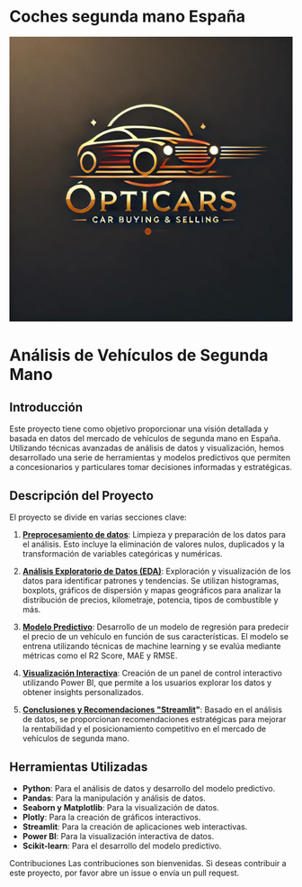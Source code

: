 # Coches segunda mano España
![logo](https://github.com/nachodlcb/Coches-segunda-mano/blob/main/imagen.png)

# Análisis de Vehículos de Segunda Mano

## Introducción

Este proyecto tiene como objetivo proporcionar una visión detallada y basada en datos del mercado de vehículos de segunda mano en España. Utilizando técnicas avanzadas de análisis de datos y visualización, hemos desarrollado una serie de herramientas y modelos predictivos que permiten a concesionarios y particulares tomar decisiones informadas y estratégicas.

## Descripción del Proyecto

El proyecto se divide en varias secciones clave:

1. **[Preprocesamiento de datos](preprocesamiento.ipynb)**: Limpieza y preparación de los datos para el análisis. Esto incluye la eliminación de valores nulos, duplicados y la transformación de variables categóricas y numéricas.

2. **[Análisis Exploratorio de Datos (EDA)](EDA_car_price.ipynb)**: Exploración y visualización de los datos para identificar patrones y tendencias. Se utilizan histogramas, boxplots, gráficos de dispersión y mapas geográficos para analizar la distribución de precios, kilometraje, potencia, tipos de combustible y más.

3. **[Modelo Predictivo](preprocesamiento.ipynb)**: Desarrollo de un modelo de regresión para predecir el precio de un vehículo en función de sus características. El modelo se entrena utilizando técnicas de machine learning y se evalúa mediante métricas como el R2 Score, MAE y RMSE.

4. **[Visualización Interactiva](cars.pbix)**: Creación de un panel de control interactivo utilizando Power BI, que permite a los usuarios explorar los datos y obtener insights personalizados.

5. **[Conclusiones y Recomendaciones "Streamlit](car_price.py)"**: Basado en el análisis de datos, se proporcionan recomendaciones estratégicas para mejorar la rentabilidad y el posicionamiento competitivo en el mercado de vehículos de segunda mano.

## Herramientas Utilizadas

- **Python**: Para el análisis de datos y desarrollo del modelo predictivo.
- **Pandas**: Para la manipulación y análisis de datos.
- **Seaborn y Matplotlib**: Para la visualización de datos.
- **Plotly**: Para la creación de gráficos interactivos.
- **Streamlit**: Para la creación de aplicaciones web interactivas.
- **Power BI**: Para la visualización interactiva de datos.
- **Scikit-learn**: Para el desarrollo del modelo predictivo.

Contribuciones
Las contribuciones son bienvenidas. Si deseas contribuir a este proyecto, por favor abre un issue o envía un pull request.



